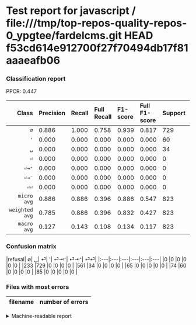 # Test report for javascript / file:///tmp/top-repos-quality-repos-0_ypgtee/fardelcms.git HEAD f53cd614e912700f27f70494db17f81aaaeafb06

### Classification report

PPCR: 0.447

| Class | Precision | Recall | Full Recall | F1-score | Full F1-score | Support | Full Support | PPCR |
|------:|:----------|:-------|:------------|:---------|:---------|:--------|:-------------|:-----|
| `∅` | 0.886| 1.000| 0.758| 0.939| 0.817| 729| 962| 0.758 |
| `'` | 0.000| 0.000| 0.000| 0.000| 0.000| 60| 134| 0.448 |
| `␣` | 0.000| 0.000| 0.000| 0.000| 0.000| 34| 595| 0.057 |
| `⏎` | 0.000| 0.000| 0.000| 0.000| 0.000| 0| 65| 0.000 |
| `⏎⇥⁺` | 0.000| 0.000| 0.000| 0.000| 0.000| 0| 0| 0.000 |
| `⏎⇥⁻` | 0.000| 0.000| 0.000| 0.000| 0.000| 0| 0| 0.000 |
| `⏎⏎` | 0.000| 0.000| 0.000| 0.000| 0.000| 0| 85| 0.000 |
| `micro avg` | 0.886| 0.886| 0.396| 0.886| 0.547| 823| 1841| 0.447 |
| `weighted avg` | 0.785| 0.886| 0.396| 0.832| 0.427| 823| 1841| 0.447 |
| `macro avg` | 0.127| 0.143| 0.108| 0.134| 0.117| 823| 1841| 0.447 |

### Confusion matrix

|refusal|  ∅| ␣| ⏎| '| ⏎⇥⁻| ⏎⇥⁺| ⏎⏎| 
|:---|:---|:---|:---|:---|:---|
|0 |0 |0 |0 |0 |0 |
|233 |729 |0 |0 |0 |0 |
|561 |34 |0 |0 |0 |0 |
|65 |0 |0 |0 |0 |0 |
|74 |60 |0 |0 |0 |0 |
|85 |0 |0 |0 |0 |0 |

### Files with most errors

| filename | number of errors|
|:----:|:-----|

<details>
    <summary>Machine-readable report</summary>
```json
{
  "cl_report": {"\u0027": {"f1-score": 0.0, "precision": 0.0, "recall": 0.0, "support": 60}, "macro avg": {"f1-score": 0.13420471281296023, "precision": 0.1265405311577851, "recall": 0.14285714285714285, "support": 823}, "micro avg": {"f1-score": 0.8857837181044959, "precision": 0.8857837181044957, "recall": 0.8857837181044957, "support": 823}, "weighted avg": {"f1-score": 0.8321344465182698, "precision": 0.7846127952590247, "recall": 0.8857837181044957, "support": 823}, "\u2205": {"f1-score": 0.9394329896907216, "precision": 0.8857837181044957, "recall": 1.0, "support": 729}, "\u23ce": {"f1-score": 0.0, "precision": 0.0, "recall": 0.0, "support": 0}, "\u23ce\u21e5\u207a": {"f1-score": 0.0, "precision": 0.0, "recall": 0.0, "support": 0}, "\u23ce\u21e5\u207b": {"f1-score": 0.0, "precision": 0.0, "recall": 0.0, "support": 0}, "\u23ce\u23ce": {"f1-score": 0.0, "precision": 0.0, "recall": 0.0, "support": 0}, "\u2423": {"f1-score": 0.0, "precision": 0.0, "recall": 0.0, "support": 34}},
  "cl_report_full": {"\u0027": {"f1-score": 0.0, "precision": 0.0, "recall": 0.0, "support": 134}, "macro avg": {"f1-score": 0.11668667466986796, "precision": 0.1265405311577851, "recall": 0.10825660825660825, "support": 1841}, "micro avg": {"f1-score": 0.5472972972972973, "precision": 0.8857837181044957, "recall": 0.3959804454101032, "support": 1841}, "weighted avg": {"f1-score": 0.4268158974616463, "precision": 0.4628592812691607, "recall": 0.3959804454101032, "support": 1841}, "\u2205": {"f1-score": 0.8168067226890757, "precision": 0.8857837181044957, "recall": 0.7577962577962578, "support": 962}, "\u23ce": {"f1-score": 0.0, "precision": 0.0, "recall": 0.0, "support": 65}, "\u23ce\u21e5\u207a": {"f1-score": 0.0, "precision": 0.0, "recall": 0.0, "support": 0}, "\u23ce\u21e5\u207b": {"f1-score": 0.0, "precision": 0.0, "recall": 0.0, "support": 0}, "\u23ce\u23ce": {"f1-score": 0.0, "precision": 0.0, "recall": 0.0, "support": 85}, "\u2423": {"f1-score": 0.0, "precision": 0.0, "recall": 0.0, "support": 595}},
  "ppcr": 0.44703965236284626
}
```
</details>
